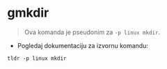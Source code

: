 # gmkdir

> Ova komanda je pseudonim za `-p linux mkdir`.

- Pogledaj dokumentaciju za izvornu komandu:

`tldr -p linux mkdir`
